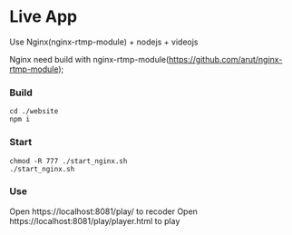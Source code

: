 # Live App

Use Nginx(nginx-rtmp-module) + nodejs + videojs

Nginx need build with nginx-rtmp-module(https://github.com/arut/nginx-rtmp-module);

### Build
```
cd ./website
npm i 
```

### Start
```
chmod -R 777 ./start_nginx.sh
./start_nginx.sh
```

### Use

Open https://localhost:8081/play/ to recoder
Open https://localhost:8081/play/player.html to play